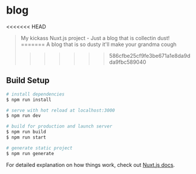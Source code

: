 # blog

<<<<<<< HEAD
> My kickass Nuxt.js project - Just a blog that is collectin dust!
=======
> A blog that is so dusty it'll make your grandma cough
>>>>>>> 586cfbe25cf9fe3be671a1e8da9dda9fbc589040

## Build Setup

``` bash
# install dependencies
$ npm run install

# serve with hot reload at localhost:3000
$ npm run dev

# build for production and launch server
$ npm run build
$ npm run start

# generate static project
$ npm run generate
```

For detailed explanation on how things work, check out [Nuxt.js docs](https://nuxtjs.org).
